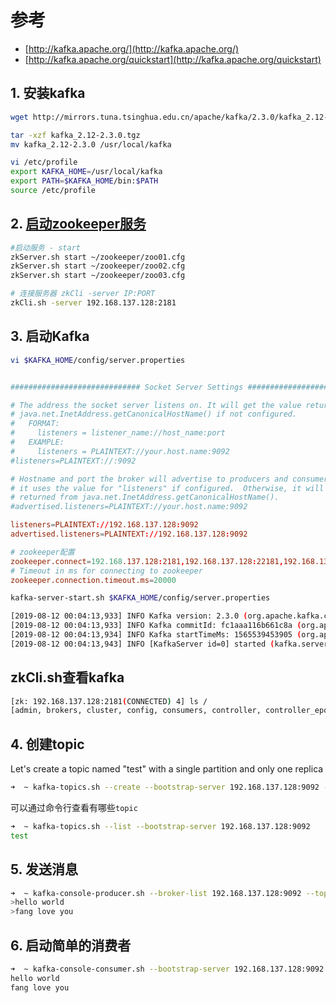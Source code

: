 # 参考

- [http://kafka.apache.org/](http://kafka.apache.org/)
- [http://kafka.apache.org/quickstart](http://kafka.apache.org/quickstart)

## 1. 安装kafka

```bash
wget http://mirrors.tuna.tsinghua.edu.cn/apache/kafka/2.3.0/kafka_2.12-2.3.0.tgz

tar -xzf kafka_2.12-2.3.0.tgz
mv kafka_2.12-2.3.0 /usr/local/kafka

vi /etc/profile
export KAFKA_HOME=/usr/local/kafka
export PATH=$KAFKA_HOME/bin:$PATH
source /etc/profile
```

## 2. [启动zookeeper服务](../zookeeper/搭建单机集群.md)

```bash
#启动服务 - start
zkServer.sh start ~/zookeeper/zoo01.cfg
zkServer.sh start ~/zookeeper/zoo02.cfg
zkServer.sh start ~/zookeeper/zoo03.cfg

# 连接服务器 zkCli -server IP:PORT
zkCli.sh -server 192.168.137.128:2181
```

## 3. 启动Kafka

```bash
vi $KAFKA_HOME/config/server.properties
```

```conf

############################# Socket Server Settings #############################

# The address the socket server listens on. It will get the value returned from
# java.net.InetAddress.getCanonicalHostName() if not configured.
#   FORMAT:
#     listeners = listener_name://host_name:port
#   EXAMPLE:
#     listeners = PLAINTEXT://your.host.name:9092
#listeners=PLAINTEXT://:9092

# Hostname and port the broker will advertise to producers and consumers. If not set,
# it uses the value for "listeners" if configured.  Otherwise, it will use the value
# returned from java.net.InetAddress.getCanonicalHostName().
#advertised.listeners=PLAINTEXT://your.host.name:9092

listeners=PLAINTEXT://192.168.137.128:9092
advertised.listeners=PLAINTEXT://192.168.137.128:9092

# zookeeper配置
zookeeper.connect=192.168.137.128:2181,192.168.137.128:22181,192.168.137.128:32181
# Timeout in ms for connecting to zookeeper
zookeeper.connection.timeout.ms=20000
```

```bash
kafka-server-start.sh $KAFKA_HOME/config/server.properties

[2019-08-12 00:04:13,933] INFO Kafka version: 2.3.0 (org.apache.kafka.common.utils.AppInfoParser)
[2019-08-12 00:04:13,933] INFO Kafka commitId: fc1aaa116b661c8a (org.apache.kafka.common.utils.AppInfoParser)
[2019-08-12 00:04:13,934] INFO Kafka startTimeMs: 1565539453905 (org.apache.kafka.common.utils.AppInfoParser)
[2019-08-12 00:04:13,943] INFO [KafkaServer id=0] started (kafka.server.KafkaServer)
```

## zkCli.sh查看kafka

```bash
[zk: 192.168.137.128:2181(CONNECTED) 4] ls /
[admin, brokers, cluster, config, consumers, controller, controller_epoch, isr_change_notification, latest_producer_id_block, log_dir_event_notification]
```

## 4. 创建topic

Let's create a topic named "test" with a single partition and only one replica

```bash
➜  ~ kafka-topics.sh --create --bootstrap-server 192.168.137.128:9092 --replication-factor 1 --partitions 1 --topic test
```

可以通过命令行查看有哪些`topic`

```bash
➜  ~ kafka-topics.sh --list --bootstrap-server 192.168.137.128:9092
test
```

## 5. 发送消息

```bash
➜  ~ kafka-console-producer.sh --broker-list 192.168.137.128:9092 --topic test
>hello world
>fang love you
```

## 6. 启动简单的消费者

```bash
➜  ~ kafka-console-consumer.sh --bootstrap-server 192.168.137.128:9092 --topic test --from-beginning
hello world
fang love you
```
